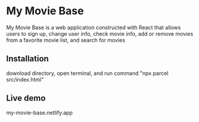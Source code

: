 # My Movie Base

My Movie Base is a web application constructed with React that allows users to sign up, change user info, check movie info, add or remove movies from a favorite movie list, and search for movies

## Installation

download directory, open terminal, and run command "npx parcel src/index.html"

## Live demo

my-movie-base.netlify.app
